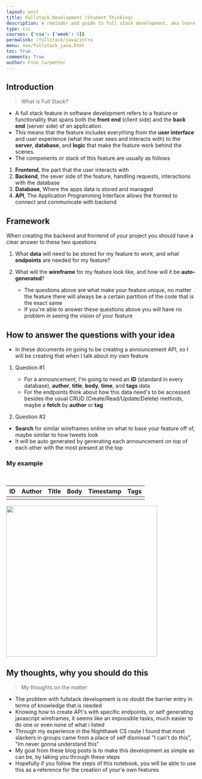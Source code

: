 ```yaml
---
layout: post
title: Fullstack Development (Student Thinking)
description: A reminder and guide to full stack development, aka learn how to do everyone job
type: ccc
courses: {'csa': {'week': 5}}
permalink: /fullstack/java/intro
menu: nav/fullstack_java.html
toc: True
comments: True
author: Finn Carpenter
---
```


## Introduction

> What is Full Stack?

- A full stack feature in software development refers to a feature or functionality that spans both the **front end** (client side) and the **back end** (server side) of an application. 
- This means that the feature includes everything from the **user interface** and user experience (what the user sees and interacts with) to the **server**, **database**, and **logic** that make the feature work behind the scenes.
- The components or stack of this feature are usually as follows

1. **Frontend**, the part that the user interacts with
2. **Backend**, the sever side of the feature, handling requests, interactions with the database
3. **Database**, Where the apps data is stored and managed
4. **API**, The Application Programming Interface allows the fronted to connect and communicate with backend

## Framework

When creating the backend and frontend of your project you should have a clear answer to these two questions

1. What **data** will need to be stored for my feature to work, and what **endpoints** are needed for my feature?
2. What will the **wireframe** for my feature look like, and how will it be **auto-generated**?

    - The questions above are what make your feature unique, no matter the feature there will always be a certain partition of the code that is the exact same
    - If you're able to answer these questions above you will have no problem in seeing the vision of your feature

## How to answer the questions with your idea

- In these documents im going to be creating a announcement API, so I will be creating that when I talk about my own feature

1. Question #1

    - For a announcement, I'm going to need an **ID** (standard in every database), **author**, **title**, **body**, **time**, and **tags** data
    - For the endpoints think about how this data need's to be accessed besides the usual CRUD (Create/Read/Update/Delete) methods, maybe a **fetch** by **author** or **tag**

2. Question #2

- **Search** for similar wireframes online on what to base your feature off of, maybe similar to how tweets look
- It will be auto generated by generating each announcement on top of each other with the most present at the top

### My example

<br>

| ID | Author | Title | Body | Timestamp | Tags |
| -- | ------ | ----- | ---- | --------- | ---- |
|    |        |       |      |           |      |

<img src="{{site.baseurl}}/images/fullstack/quickSketch.png" width="400px" style="margin: auto">

## My thoughts, why you should do this
>
> My thoughts on the matter

- The problem with fullstack development is no doubt the barrier entry in terms of knowledge that is needed
- Knowing how to create API's with specific endpoints, or self generating javascript wireframes, it seems like an impossible tasks, much easier to do one or even none of what i listed
- Through my experience in the Nighthawk CS route I found that most slackers in groups came from a place of self dismissal "I can't do this", "Im never gonna understand this"
- My goal from these blog posts is to make this development as simple as can be, by taking you through these steps
- Hopefully if you follow the steps of this notebook, you will be able to use this as a reference for the creation of your'e own features


